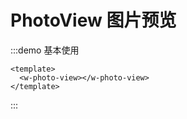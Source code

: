 # PhotoView 图片预览

:::demo 基本使用

```vue
<template>
  <w-photo-view></w-photo-view>
</template>
```

:::
